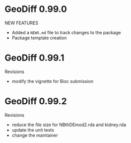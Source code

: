 # GeoDiff 0.99.0

NEW FEATURES

* Added a `NEWS.md` file to track changes to the package
* Package template creation

# GeoDiff 0.99.1

Revisions

* modify the vignette for Bioc submission

# GeoDiff 0.99.2

Revisions

* reduce the file size for NBthDEmod2.rda and kidney.rda
* update the unit tests
* change the maintainer 